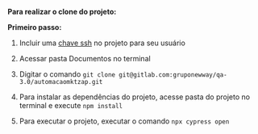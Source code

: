 **Para realizar o clone do projeto:**

**Primeiro passo:**

1. Incluir uma [chave ssh](https://docs.gitlab.com/ee/ssh/README.html#generating-a-new-ssh-key-pair) no projeto para seu usuário

2. Acessar pasta Documentos no terminal

3. Digitar o comando `git clone git@gitlab.com:gruponewway/qa-3.0/automacaomktzap.git`

4. Para instalar as dependências do projeto, acesse pasta do projeto no terminal e execute `npm install`

5. Para executar o projeto, executar o comando `npx cypress open`

